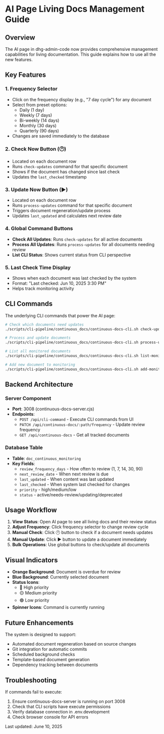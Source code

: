 # AI Page Living Docs Management Guide

## Overview

The AI page in dhg-admin-code now provides comprehensive management capabilities for living documentation. This guide explains how to use all the new features.

## Key Features

### 1. **Frequency Selector**
- Click on the frequency display (e.g., "7 day cycle") for any document
- Select from preset options:
  - Daily (1 day)
  - Weekly (7 days)
  - Bi-weekly (14 days)
  - Monthly (30 days)
  - Quarterly (90 days)
- Changes are saved immediately to the database

### 2. **Check Now Button** (🕐)
- Located on each document row
- Runs `check-updates` command for that specific document
- Shows if the document has changed since last check
- Updates the `last_checked` timestamp

### 3. **Update Now Button** (▶️)
- Located on each document row
- Runs `process-updates` command for that specific document
- Triggers document regeneration/update process
- Updates `last_updated` and calculates next review date

### 4. **Global Command Buttons**
- **Check All Updates**: Runs `check-updates` for all active documents
- **Process All Updates**: Runs `process-updates` for all documents needing review
- **List CLI Status**: Shows current status from CLI perspective

### 5. **Last Check Time Display**
- Shows when each document was last checked by the system
- Format: "Last checked: Jun 10, 2025 3:30 PM"
- Helps track monitoring activity

## CLI Commands

The underlying CLI commands that power the AI page:

```bash
# Check which documents need updates
./scripts/cli-pipeline/continuous_docs/continuous-docs-cli.sh check-updates

# Process and update documents
./scripts/cli-pipeline/continuous_docs/continuous-docs-cli.sh process-updates

# List all monitored documents
./scripts/cli-pipeline/continuous_docs/continuous-docs-cli.sh list-monitored

# Add new document to monitoring
./scripts/cli-pipeline/continuous_docs/continuous-docs-cli.sh add-monitor
```

## Backend Architecture

### Server Component
- **Port**: 3008 (continuous-docs-server.cjs)
- **Endpoints**:
  - `POST /api/cli-command` - Execute CLI commands from UI
  - `PATCH /api/continuous-docs/:path/frequency` - Update review frequency
  - `GET /api/continuous-docs` - Get all tracked documents

### Database Table
- **Table**: `doc_continuous_monitoring`
- **Key Fields**:
  - `review_frequency_days` - How often to review (1, 7, 14, 30, 90)
  - `next_review_date` - When next review is due
  - `last_updated` - When content was last updated
  - `last_checked` - When system last checked for changes
  - `priority` - high/medium/low
  - `status` - active/needs-review/updating/deprecated

## Usage Workflow

1. **View Status**: Open AI page to see all living docs and their review status
2. **Adjust Frequency**: Click frequency selector to change review cycle
3. **Manual Check**: Click 🕐 button to check if a document needs updates
4. **Manual Update**: Click ▶️ button to update a document immediately
5. **Bulk Operations**: Use global buttons to check/update all documents

## Visual Indicators

- **Orange Background**: Document is overdue for review
- **Blue Background**: Currently selected document
- **Status Icons**:
  - 🔴 High priority
  - 🟡 Medium priority
  - 🟢 Low priority
- **Spinner Icons**: Command is currently running

## Future Enhancements

The system is designed to support:
- Automated document regeneration based on source changes
- Git integration for automatic commits
- Scheduled background checks
- Template-based document generation
- Dependency tracking between documents

## Troubleshooting

If commands fail to execute:
1. Ensure continuous-docs-server is running on port 3008
2. Check that CLI scripts have execute permissions
3. Verify database connection in .env.development
4. Check browser console for API errors

Last updated: June 10, 2025